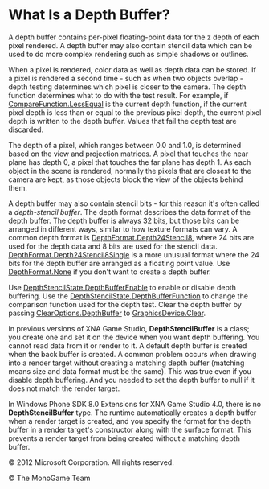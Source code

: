 

# What Is a Depth Buffer?

A depth buffer contains per-pixel floating-point data for the z depth of each pixel rendered. A depth buffer may also contain stencil data which can be used to do more complex rendering such as simple shadows or outlines.

When a pixel is rendered, color data as well as depth data can be stored. If a pixel is rendered a second time - such as when two objects overlap - depth testing determines which pixel is closer to the camera. The depth function determines what to do with the test result. For example, if [CompareFunction.LessEqual](T.md#CompareFunction_Microsoft_Xna_Framework_Graphics_CompareFunction.LessEqual) is the current depth function, if the current pixel depth is less than or equal to the previous pixel depth, the current pixel depth is written to the depth buffer. Values that fail the depth test are discarded.

The depth of a pixel, which ranges between 0.0 and 1.0, is determined based on the view and projection matrices. A pixel that touches the near plane has depth 0, a pixel that touches the far plane has depth 1. As each object in the scene is rendered, normally the pixels that are closest to the camera are kept, as those objects block the view of the objects behind them.

A depth buffer may also contain stencil bits - for this reason it's often called a _depth-stencil buffer_. The depth format describes the data format of the depth buffer. The depth buffer is always 32 bits, but those bits can be arranged in different ways, similar to how texture formats can vary. A common depth format is [DepthFormat.Depth24Stencil8](T.md#DepthFormat_Microsoft_Xna_Framework_Graphics_DepthFormat.Depth24Stencil8), where 24 bits are used for the depth data and 8 bits are used for the stencil data. [DepthFormat.Depth24Stencil8Single](T.md#DepthFormat_Microsoft_Xna_Framework_Graphics_DepthFormat.Depth24Stencil8Single) is a more unusual format where the 24 bits for the depth buffer are arranged as a floating point value. Use [DepthFormat.None](T.md#DepthFormat_Microsoft_Xna_Framework_Graphics_DepthFormat.None) if you don't want to create a depth buffer.

Use [DepthStencilState.DepthBufferEnable](P_Microsoft_Xna_Framework_Graphics_DepthStencilState_DepthBufferEnable.md) to enable or disable depth buffering. Use the [DepthStencilState.DepthBufferFunction](P_Microsoft_Xna_Framework_Graphics_DepthStencilState_DepthBufferFunction.md) to change the comparison function used for the depth test. Clear the depth buffer by passing [ClearOptions.DepthBuffer](T.md#ClearOptions_Microsoft_Xna_Framework_Graphics_ClearOptions.DepthBuffer) to [GraphicsDevice.Clear](O_M_Microsoft_Xna_Framework_Graphics_GraphicsDevice_Clear.md).

In previous versions of XNA Game Studio, **DepthStencilBuffer** is a class; you create one and set it on the device when you want depth buffering. You cannot read data from it or render to it. A default depth buffer is created when the back buffer is created. A common problem occurs when drawing into a render target without creating a matching depth buffer (matching means size and data format must be the same). This was true even if you disable depth buffering. And you needed to set the depth buffer to null if it does not match the render target.

In Windows Phone SDK 8.0 Extensions for XNA Game Studio 4.0, there is no **DepthStencilBuffer** type. The runtime automatically creates a depth buffer when a render target is created, and you specify the format for the depth buffer in a render target's constructor along with the surface format. This prevents a render target from being created without a matching depth buffer.

© 2012 Microsoft Corporation. All rights reserved.  

© The MonoGame Team
